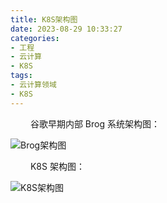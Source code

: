 ```yaml
---
title: K8S架构图
date: 2023-08-29 10:33:27
categories: 
- 工程
- 云计算
- K8S
tags:
- 云计算领域
- K8S
---
```


&ensp;&ensp;&ensp;&ensp; 谷歌早期内部 Brog 系统架构图：

![Brog架构图](/pic/工程/云计算/K8S/K8S架构图/Brog架构图.png)

&ensp;&ensp;&ensp;&ensp; K8S 架构图：

![K8S架构图](/pic/工程/云计算/K8S/K8S架构图/K8S架构图.png)